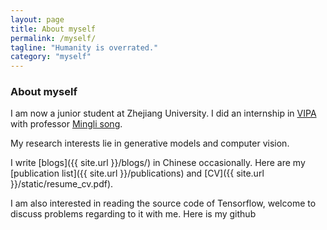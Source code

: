 ```yaml
---
layout: page
title: About myself
permalink: /myself/
tagline: "Humanity is overrated."
category: "myself"
---
```

### About myself
I am now a junior student at Zhejiang University. I did an internship in [VIPA](http://eagle.zju.edu.cn/modules/news/index.php?storytopic=11) with professor [Mingli song](http://mypage.zju.edu.cn/msong/0.html).

My research interests lie in generative models and computer vision.

I write [blogs]({{ site.url }}/blogs/) in Chinese occasionally. Here are my [publication list]({{ site.url }}/publications) and [CV]({{ site.url }}/static/resume_cv.pdf).

I am also interested in reading the source code of Tensorflow, welcome to discuss problems regarding to it with me.
Here is my github